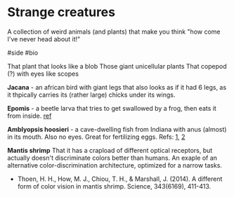 # Strange creatures
A collection of weird animals (and plants) that make you think "how come I've never head about it!"

#side #bio

That plant that looks like a blob
Those giant unicellular plants
That copepod (?) with eyes like scopes

**Jacana** - an african bird with giant legs that also looks as if it had 6 legs, as it thpically carries its (rather large) chicks under its wings.

**Epomis** - a beetle larva that tries to get swallowed by a frog, then eats it from inside. [ref](https://www.wired.com/2016/01/absurd-creature-of-the-week-this-toad-isnt-eating-a-bug-the-bug-is-eating-it/)

**Amblyopsis hoosieri** - a cave-dwelling fish from Indiana with anus (almost) in its mouth. Also no eyes. Great for fertilizing eggs. Refs: [1](https://www.vice.com/en_us/article/8qxqwg/this-newly-discovered-fish-has-an-anus-behind-its-head), [2](https://www.vice.com/en_us/article/xd5v84/hoosier-cave-fish-why-its-anus-is-on-its-head)

**Mantis shrimp**
That it has a crapload of different optical receptors, but actually doesn't discriminate colors better than humans. An exaple of an alternative color-discrimination architecture, optimized for a narrow tasks.
* Thoen, H. H., How, M. J., Chiou, T. H., & Marshall, J. (2014). A different form of color vision in mantis shrimp. Science, 343(6169), 411-413.